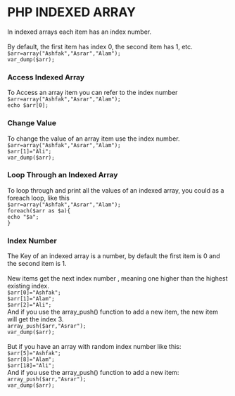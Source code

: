 <h1>PHP INDEXED ARRAY</h1>
In indexed arrays each item has an index number.<br><br>
By default, the first item has index 0, the second item has 1, etc.<br>
<code>$arr=array("Ashfak","Asrar","Alam");</code><br>
<code>var_dump($arr);</code>

<h3>Access Indexed Array</h3>
To Access an array item you can refer to the index number<br>
<code>$arr=array("Ashfak","Asrar","Alam");</code><br>
<code>echo $arr[0];</code>

<h3>Change Value</h3>
To change the value of an array item use the index number.<br>
<code>$arr=array("Ashfak","Asrar","Alam");</code><br>
<code>$arr[1]="Ali";</code><br>
<code>var_dump($arr);</code>

<h3>Loop Through an Indexed Array</h3>
To loop through and print all the values of an indexed array, you could as a foreach loop, like this<br>
<code>$arr=array("Ashfak","Asrar","Alam");</code><br>
<code>foreach($arr as $a){</code><br>
<code>echo "$a";</code><br>
<code>}</code>

<h3>Index Number</h3>
The Key of an indexed array is a number, by default the first item is 0 and the second item is 1.<br><br>
New items get the next index number , meaning one higher than the highest existing index.<br>
<code>$arr[0]="Ashfak";</code><br>
<code>$arr[1]="Alam";</code><br>
<code>$arr[2]="Ali";</code><br>
And if you use the <bold>array_push()</bold> function to add a new item, the new item will get the index 3.<br>
<code>array_push($arr,"Asrar");</code><br>
<code>var_dump($arr);</code><br><br>
But if you have an array with random index number like this:<br>
<code>$arr[5]="Ashfak";</code><br>
<code>$arr[8]="Alam";</code><br>
<code>$arr[18]="Ali";</code><br>
And if you use the <bold>array_push()</bold> function to add a new item:
<code>array_push($arr,"Asrar");</code><br>
<code>var_dump($arr);</code><br><br>
